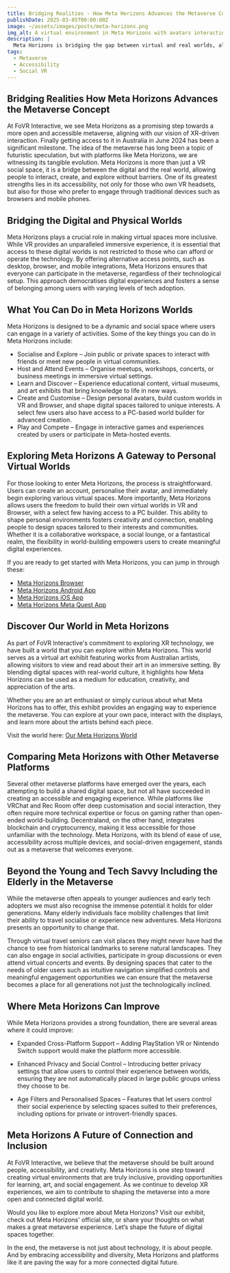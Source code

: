 ```yaml
---
title: Bridging Realities - How Meta Horizons Advances the Metaverse Concept
publishDate: 2025-03-05T00:00:00Z
image: ~/assets/images/posts/meta-horizons.png
img_alt: A virtual environment in Meta Horizons with avatars interacting
description: |
  Meta Horizons is bridging the gap between virtual and real worlds, allowing users to create, explore, and connect through VR, browsers, and mobile. Learn how this platform fosters inclusivity and accessibility in the metaverse.
tags:
  - Metaverse
  - Accessibility
  - Social VR
---
```


## Bridging Realities How Meta Horizons Advances the Metaverse Concept

At FoVR Interactive, we see Meta Horizons as a promising step towards a more open and accessible metaverse, aligning with our vision of XR-driven interaction. Finally getting access to it in Australia in June 2024 has been a significant milestone. The idea of the metaverse has long been a topic of futuristic speculation, but with platforms like Meta Horizons, we are witnessing its tangible evolution. Meta Horizons is more than just a VR social space, it is a bridge between the digital and the real world, allowing people to interact, create, and explore without barriers. One of its greatest strengths lies in its accessibility, not only for those who own VR headsets, but also for those who prefer to engage through traditional devices such as browsers and mobile phones.

## Bridging the Digital and Physical Worlds

Meta Horizons plays a crucial role in making virtual spaces more inclusive. While VR provides an unparalleled immersive experience, it is essential that access to these digital worlds is not restricted to those who can afford or operate the technology. By offering alternative access points, such as desktop, browser, and mobile integrations, Meta Horizons ensures that everyone can participate in the metaverse, regardless of their technological setup. This approach democratises digital experiences and fosters a sense of belonging among users with varying levels of tech adoption.

## What You Can Do in Meta Horizons Worlds

Meta Horizons is designed to be a dynamic and social space where users can engage in a variety of activities. Some of the key things you can do in Meta Horizons include:

- Socialise and Explore – Join public or private spaces to interact with friends or meet new people in virtual communities.
- Host and Attend Events – Organise meetups, workshops, concerts, or business meetings in immersive virtual settings.
- Learn and Discover – Experience educational content, virtual museums, and art exhibits that bring knowledge to life in new ways.
- Create and Customise – Design personal avatars, build custom worlds in VR and Browser, and shape digital spaces tailored to unique interests. A select few users also have access to a PC-based world builder for advanced creation.
- Play and Compete – Engage in interactive games and experiences created by users or participate in Meta-hosted events.

## Exploring Meta Horizons A Gateway to Personal Virtual Worlds

For those looking to enter Meta Horizons, the process is straightforward. Users can create an account, personalise their avatar, and immediately begin exploring various virtual spaces. More importantly, Meta Horizons allows users the freedom to build their own virtual worlds in VR and Browser, with a select few having access to a PC builder. This ability to shape personal environments fosters creativity and connection, enabling people to design spaces tailored to their interests and communities. Whether it is a collaborative workspace, a social lounge, or a fantastical realm, the flexibility in world-building empowers users to create meaningful digital experiences.

If you are ready to get started with Meta Horizons, you can jump in through these:

- [Meta Horizons Browser](https://horizon.meta.com/)
- [Meta Horizons Android App](https://play.google.com/store/apps/details?id=com.oculus.twilight)
- [Meta Horizons iOS App](https://apps.apple.com/us/app/meta-horizon/id1366478176)
- [Meta Horizons Meta Quest App](https://www.meta.com/horizon-worlds/)

## Discover Our World in Meta Horizons

As part of FoVR Interactive's commitment to exploring XR technology, we have built a world that you can explore within Meta Horizons. This world serves as a virtual art exhibit featuring works from Australian artists, allowing visitors to view and read about their art in an immersive setting. By blending digital spaces with real-world culture, it highlights how Meta Horizons can be used as a medium for education, creativity, and appreciation of the arts.

Whether you are an art enthusiast or simply curious about what Meta Horizons has to offer, this exhibit provides an engaging way to experience the metaverse. You can explore at your own pace, interact with the displays, and learn more about the artists behind each piece.

Visit the world here: [Our Meta Horizons World](https://horizon.meta.com/world/10160255972630583/)

## Comparing Meta Horizons with Other Metaverse Platforms

Several other metaverse platforms have emerged over the years, each attempting to build a shared digital space, but not all have succeeded in creating an accessible and engaging experience. While platforms like VRChat and Rec Room offer deep customisation and social interaction, they often require more technical expertise or focus on gaming rather than open-ended world-building. Decentraland, on the other hand, integrates blockchain and cryptocurrency, making it less accessible for those unfamiliar with the technology. Meta Horizons, with its blend of ease of use, accessibility across multiple devices, and social-driven engagement, stands out as a metaverse that welcomes everyone.

## Beyond the Young and Tech Savvy Including the Elderly in the Metaverse

While the metaverse often appeals to younger audiences and early tech adopters we must also recognise the immense potential it holds for older generations. Many elderly individuals face mobility challenges that limit their ability to travel socialise or experience new adventures. Meta Horizons presents an opportunity to change that.

Through virtual travel seniors can visit places they might never have had the chance to see from historical landmarks to serene natural landscapes. They can also engage in social activities, participate in group discussions or even attend virtual concerts and events. By designing spaces that cater to the needs of older users such as intuitive navigation simplified controls and meaningful engagement opportunities we can ensure that the metaverse becomes a place for all generations not just the technologically inclined.

## Where Meta Horizons Can Improve

While Meta Horizons provides a strong foundation, there are several areas where it could improve:

- Expanded Cross-Platform Support – Adding PlayStation VR or Nintendo Switch support would make the platform more accessible.

- Enhanced Privacy and Social Control – Introducing better privacy settings that allow users to control their experience between worlds, ensuring they are not automatically placed in large public groups unless they choose to be.

- Age Filters and Personalised Spaces – Features that let users control their social experience by selecting spaces suited to their preferences, including options for private or introvert-friendly spaces.

## Meta Horizons A Future of Connection and Inclusion

At FoVR Interactive, we believe that the metaverse should be built around people, accessibility, and creativity. Meta Horizons is one step toward creating virtual environments that are truly inclusive, providing opportunities for learning, art, and social engagement. As we continue to develop XR experiences, we aim to contribute to shaping the metaverse into a more open and connected digital world.

Would you like to explore more about Meta Horizons? Visit our exhibit, check out Meta Horizons' official site, or share your thoughts on what makes a great metaverse experience. Let’s shape the future of digital spaces together.

In the end, the metaverse is not just about technology, it is about people. And by embracing accessibility and diversity, Meta Horizons and platforms like it are paving the way for a more connected digital future.

